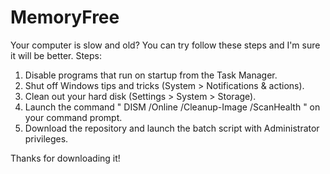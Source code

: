 # MemoryFree
Your computer is slow and old? You can try follow these steps and I'm sure it will be better.
Steps:
  1. Disable programs that run on startup from the Task Manager.
  2. Shut off Windows tips and tricks (System > Notifications & actions).
  3. Clean out your hard disk (Settings > System > Storage).
  4. Launch the command " DISM /Online /Cleanup-Image /ScanHealth " on your command prompt.
  5. Download the repository and launch the batch script with Administrator privileges.

Thanks for downloading it!
